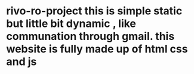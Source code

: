 # rivo-ro-project this is simple static but little bit dynamic , like communation through gmail. this website is fully made up of html css and js
